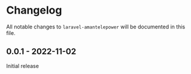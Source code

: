 # Changelog

All notable changes to `laravel-amantelepower` will be documented in this file.

## 0.0.1 - 2022-11-02

Initial release
